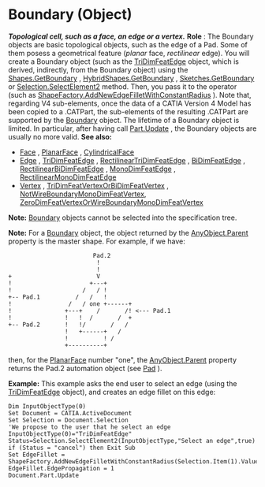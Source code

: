 # Boundary (Object)

**_Topological cell, such as a face, an edge or a vertex._**
**Role** : The Boundary objects are basic topological objects, such as the edge of a Pad. Some of them posess a geometrical feature (_planar_ face, _rectilinear_ edge). You will create a Boundary object (such as the [TriDimFeatEdge](../MecModInterfaces/interface_TriDimFeatEdge_39030.md) object, which is derived, indirectly, from the Boundary object) using the [Shapes.GetBoundary](../MecModInterfaces/interface_Shapes_8122.htm#GetBoundary) , [HybridShapes.GetBoundary](../MecModInterfaces/interface_HybridShapes_30836.htm#GetBoundary) , [Sketches.GetBoundary](../MecModInterfaces/interface_Sketches_14228.htm#GetBoundary) or [Selection.SelectElement2](../InfInterfaces/interface_Selection_18040.htm#SelectElement2) method. Then, you pass it to the operator (such as [ShapeFactory.AddNewEdgeFilletWithConstantRadius](../PartInterfaces/interface_ShapeFactory_31272.htm#AddNewEdgeFilletWithConstantRadius) ). Note that, regarding V4 sub-elements, once the data of a CATIA Version 4 Model has been copied to a .CATPart, the sub-elements of the resulting .CATPart are supported by the [Boundary](../MecModInterfaces/interface_Boundary_14542.md) object. The lifetime of a Boundary object is limited. In particular, after having call [Part.Update](../MecModInterfaces/interface_Part_3788.htm#Update) , the Boundary objects are usually no more valid. **See also:**

  * [Face](../MecModInterfaces/interface_Face_3398.md) , [PlanarFace](../MecModInterfaces/interface_PlanarFace_20456.md) , [CylindricalFace](../MecModInterfaces/interface_CylindricalFace_46299.md)
  * [Edge](../MecModInterfaces/interface_Edge_3456.md) , [TriDimFeatEdge](../MecModInterfaces/interface_TriDimFeatEdge_39030.md) , [RectilinearTriDimFeatEdge](../MecModInterfaces/interface_RectilinearTriDimFeatEdge_125698.md) , [BiDimFeatEdge](../MecModInterfaces/interface_BiDimFeatEdge_33192.md) , [RectilinearBiDimFeatEdge](../MecModInterfaces/interface_RectilinearBiDimFeatEdge_114366.md) , [MonoDimFeatEdge](../MecModInterfaces/interface_MonoDimFeatEdge_44932.md) , [RectilinearMonoDimFeatEdge](../MecModInterfaces/interface_RectilinearMonoDimFeatEdge_136236.md)
  * [Vertex](../MecModInterfaces/interface_Vertex_8466.md) , [TriDimFeatVertexOrBiDimFeatVertex](../MecModInterfaces/interface_TriDimFeatVertexOrBiDimFeatVertex_221087.md) , [NotWireBoundaryMonoDimFeatVertex](../MecModInterfaces/interface_NotWireBoundaryMonoDimFeatVertex_212840.md), [ZeroDimFeatVertexOrWireBoundaryMonoDimFeatVertex](../MecModInterfaces/interface_ZeroDimFeatVertexOrWireBoundaryMonoDimFeatVertex_474398.md)

**Note:** [Boundary](../MecModInterfaces/interface_Boundary_14542.md) objects cannot be selected into the specification tree.

**Note:** For a [Boundary](../MecModInterfaces/interface_Boundary_14542.md) object, the object returned by the [AnyObject.Parent](../System/interface_AnyObject_17321.htm#Parent) property is the master shape. For example, if we have:

```VBScript
                        Pad.2
                         !
                         !
+                        V
!                      +---+
!                    /   / !
+-- Pad.1          /   /   !
!                /   / one +------+
!               +---+    /       /! <--- Pad.1
!               !   !  /       /  +
+-- Pad.2       !   !/       /   /
                !   +------+   /
                !          ! /
                +----------+

```

then, for the [PlanarFace](../MecModInterfaces/interface_PlanarFace_20456.md) number "one", the [AnyObject.Parent](../System/interface_AnyObject_17321.htm#Parent) property returns the Pad.2 automation object (see [Pad](../PartInterfaces/interface_Pad_1979.md) ).

**Example:**      This example asks the end user to select an edge (using the [TriDimFeatEdge](../MecModInterfaces/interface_TriDimFeatEdge_39030.md) object), and creates an edge fillet on this edge:

```VBScript
Dim InputObjectType(0)
Set Document = CATIA.ActiveDocument
Set Selection = Document.Selection
'We propose to the user that he select an edge
InputObjectType(0)="TriDimFeatEdge"
Status=Selection.SelectElement2(InputObjectType,"Select an edge",true)
if (Status = "cancel") then Exit Sub
Set EdgeFillet = ShapeFactory.AddNewEdgeFilletWithConstantRadius(Selection.Item(1).Value,1,5.0)
EdgeFillet.EdgePropagation = 1
Document.Part.Update

```